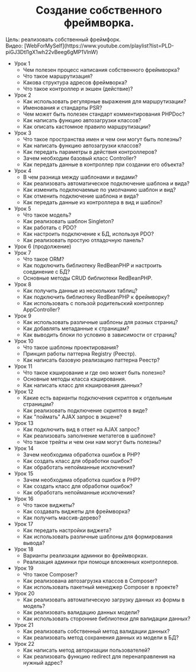 <!-- Примеры -->
<!-- [![Typing SVG](https://readme-typing-svg.herokuapp.com?color=%2336BCF7&lines=Создание+собственного+фреймворка)](https://git.io/typing-svg) -->

<!-- :white_check_mark: Это уже сделано    
:negative_squared_cross_mark: Я не буду это делать    
:black_square_button: делать или не делать, вот в чем вопрос?   -->


 <h1 align="center">Создание собственного фреймворка.</h1>
Цель: реализовать собственный фреймфорк.
<br>
Видео: [WebForMySelf](https://www.youtube.com/playlist?list=PLD-piGJ3Dtl1gX1wh22vBeeg6gMP1VlnW)

<!-- изменения  [x] Придумать внешний вид резюме
- [ ] Написать основные категории -->

- Урок 1
    - Чем полезен процесс написания собственного фреймворка?
    - Что такое маршрутизация?
    - Какова структура адресов фреймворка?
    - Что такое контроллер и экшен (действие)?
- Урок 2
    -  Как использовать регулярные выражения для маршрутизации?
    - Именования и стандарты PSR?
    - Чем может быть полезен стандарт комментирования PHPDoc?
    - Как написать функцию автозагрузки классов?
    - Как описать кастомное правило маршрутизации?
- Урок 3
    - Что такое пространства имен и чем они могут быть полезны?
    - Как написать функцию автозагрузки классов?
    - Как передать параметры в действия контроллеров?
    - Зачем необходим базовый класс Controller?
    - Как передать данные в контроллер при создании его объекта?
- Урок 4
    - В чем разница между шаблонами и видами?
    - Как реализовать автоматическое подключение шаблона и вида?
    - Как изменить подключаемые по умолчанию шаблон и вид?
    - Как отменить подключение шаблона и вида?
    - Как передать данные из контроллера в вид и шаблон?
- Урок 5
    - Что такое модель?
    - Как реализовать шаблон Singleton?
    - Как работать с PDO?
    - Как настроить подключение к БД, используя PDO?
    - Как реализовать простую отладочную панель?
- Урок 6 (продолжение)
- Урок 7
    - Что такое ORM?
    - Как подключить библиотеку RedBeanPHP и настроить соединение с БД?
    - Основные методы CRUD библиотеки RedBeanPHP.
- Урок 8
    - Как получить данные из нескольких таблиц?
    - Как подключить библиотеку RedBeanPHP к фреймворку?
    - Как использовать с пользой родительский контроллер AppController?
- Урок 9
    - Как использовать различные шаблоны для разных страниц?
    - Как добавлять метаданные к страницам?
    - Как выводить блоки по условию в зависимости от страниц?
- Урок 10
    - Что такое шаблоны проектирования?
    - Принцип работы паттерна Registry (Реестр).
    - Как написать базовую реализацию паттерна Реестр?
- Урок 11
    - Что такое кэширование и где оно может быть полезно?
    - Основные методы класса кэширования.
    - Как написать класс для кэширования данных?
- Урок 12
    - Какие есть варианты подключения скриптов к отдельным страницам?
    - Как реализовать подключение скриптов в виде?
    - Как "поймать" AJAX запрос в экшене?
- Урок 13
    - Как подключить вид в ответ на AJAX запрос?
    - Как реализовать заполнение метатегов в шаблоне?
    - Что такое трейты и чем они нам могут быть полезны?
- Урок 14
    - Зачем необходима обработка ошибок в PHP?
    - Как создать класс для обработки ошибок?
    - Как обработать непойманные исключения?
- Урок 15
    - Зачем необходима обработка ошибок в PHP?
    - Как создать класс для обработки ошибок?
    - Как обработать непойманные исключения?
- Урок 16
    - Что такое виджеты?
    - Как создавать виджеты для фреймворка?
    - Как получить массив-дерево?
- Урок 17
    - Как передать настройки виджета?
    - Как использовать различные шаблоны для формирования вывода?
- Урок 18
    - Варианты реализации админки во фреймворках.
    - Реализация админки при помощи вложенных контроллеров.
- Урок 19
    - Что такое Composer?
    - Как реализована автозагрузка классов в Composer?
    - Как использовать пакетный менеджер Composer в проекте?
- Урок 20
    - Как реализовать автоматическую загрузку данных из формы в модель?
    - Как реализовать валидацию данных модели?
    - Как использовать сторонние библиотеки для валидации данных?
- Урок 21
    - Как реализовать собственный метод валидации данных?
    - Как реализовать метод сохранения данных из модели в БД?
- Урок 22
    - Как написать метод авторизации пользователей?
    - Как реализовать функцию redirect для перенаправления на нужный адрес?

<!-- :white_check_mark: Это уже сделано    
:negative_squared_cross_mark: Я не буду это делать    
:black_square_button: делать или не делать, вот в чем вопрос? -->
